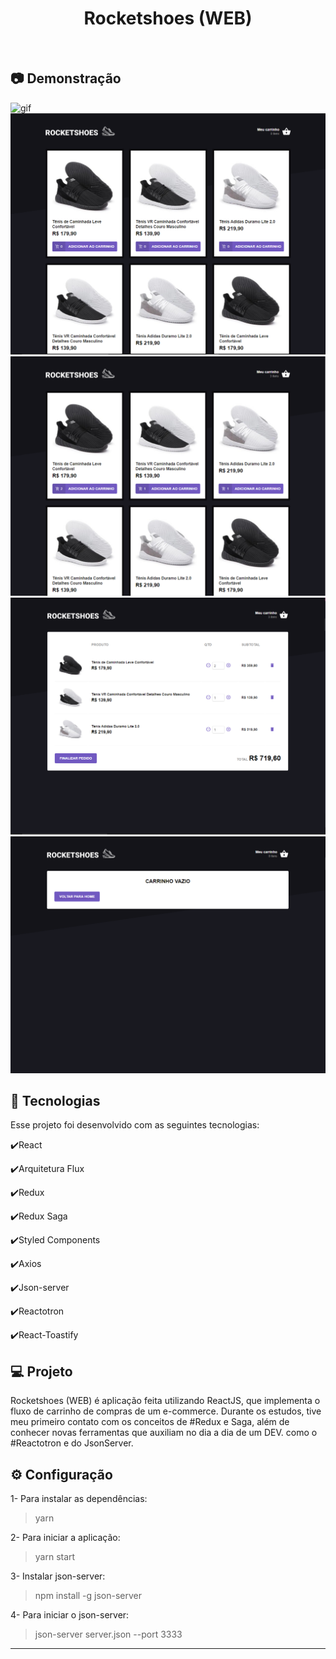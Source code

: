 <h1 align="center">
    Rocketshoes (WEB)
</h1>

<br>

## :camera: Demonstração

![gif](github/rocketshoes.gif)
![png1](github/1.PNG)
![png2](github/2.PNG)
![png3](github/3.PNG)
![png4](github/4.PNG)


## :rocket: Tecnologias

Esse projeto foi desenvolvido com as seguintes tecnologias:

✔️React

✔️Arquitetura Flux

✔️Redux

✔️Redux Saga

✔️Styled Components

✔️Axios

✔️Json-server

✔️Reactotron

✔️React-Toastify


## 💻 Projeto

Rocketshoes (WEB) é aplicação feita utilizando ReactJS, que implementa o fluxo de carrinho de compras de um e-commerce. Durante os estudos, tive meu primeiro contato com os conceitos de #Redux e Saga, além de conhecer novas ferramentas que auxiliam no dia a dia de um DEV. como o  #Reactotron e do JsonServer.

## ⚙ Configuração

1- Para instalar as dependências:
> yarn

2- Para iniciar a aplicação:
> yarn start

3- Instalar json-server:
> npm install -g json-server

4- Para iniciar o json-server:
> json-server server.json --port 3333

---

